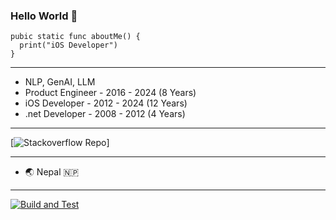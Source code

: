 ### Hello World 🙏

```
pubic static func aboutMe() {
  print("iOS Developer")
}
```

***
- NLP, GenAI, LLM
- Product Engineer - 2016 - 2024 (8 Years)
- iOS Developer - 2012 - 2024 (12 Years)
- .net Developer - 2008 - 2012 (4 Years)

***

[![Stackoverflow Repo](https://img.shields.io/stackexchange/stackoverflow/r/1294448)]


***

- 🌏 Nepal 🇳🇵 

***

[![Build and Test](https://github.com/apple/swift-protobuf/workflows/Build%20and%20Test/badge.svg)](https://github.com/apple/swift-protobuf/actions?query=workflow%3A%22Build+and+Test%22)

<!--
**bishalg/bishalg** is a ✨ _special_ ✨ repository because its `README.md` (this file) appears on your GitHub profile.

Here are some ideas to get you started:

- 🔭 I’m currently working on ...
- 🌱 I’m currently learning ...
- 👯 I’m looking to collaborate on ...
- 🤔 I’m looking for help with ...
- 💬 Ask me about ...
- 📫 How to reach me: ...
- 😄 Pronouns: ...
- ⚡ Fun fact: ...
-->

